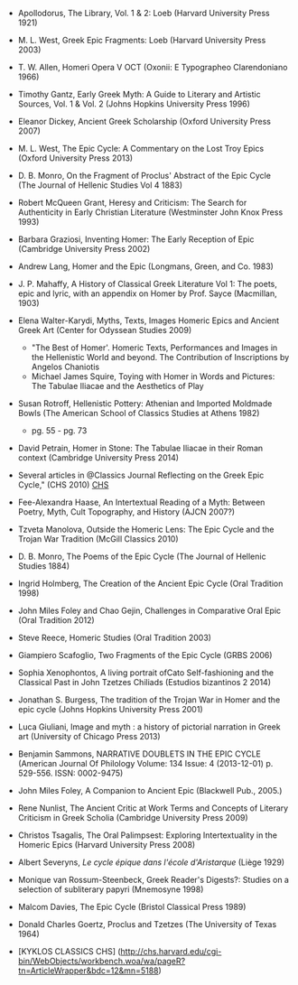 - Apollodorus, The Library, Vol. 1 & 2: Loeb (Harvard University Press 1921)
- M. L. West, Greek Epic Fragments: Loeb (Harvard University Press 2003)
- T. W. Allen, Homeri Opera V OCT (Oxonii: E Typographeo Clarendoniano 1966)
- Timothy Gantz, Early Greek Myth: A Guide to Literary and Artistic Sources, Vol. 1 & Vol. 2 (Johns Hopkins University Press 1996)
- Eleanor Dickey, Ancient Greek Scholarship (Oxford University Press 2007)
- M. L. West, The Epic Cycle: A Commentary on the Lost Troy Epics (Oxford University Press 2013)

- D. B. Monro, On the Fragment of Proclus' Abstract of the Epic Cycle (The Journal of Hellenic Studies Vol 4 1883)   
- Robert McQueen Grant, Heresy and Criticism: The Search for Authenticity in Early Christian Literature (Westminster John Knox Press 1993) 
- Barbara Graziosi, Inventing Homer: The Early Reception of Epic (Cambridge University Press 2002) 
- Andrew Lang, Homer and the Epic (Longmans, Green, and Co. 1983) 
- J. P. Mahaffy, A History of Classical Greek Literature Vol 1: The poets, epic and lyric, with an appendix on Homer by Prof. Sayce (Macmillan, 1903)
- Elena Walter-Karydi, Myths, Texts, Images Homeric Epics and Ancient Greek Art (Center for Odyssean Studies 2009) 
    - "The Best of Homer'. Homeric Texts, Performances and Images in the Hellenistic World and beyond. The Contribution of Inscriptions by Angelos Chaniotis
    - Michael James Squire, Toying with Homer in Words and Pictures: The Tabulae Iliacae and the Aesthetics of Play
- Susan Rotroff, Hellenistic Pottery: Athenian and Imported Moldmade Bowls (The American School of Classics Studies at Athens 1982)
    - pg. 55 - pg. 73
- David Petrain, Homer in Stone: The Tabulae Iliacae in their Roman context (Cambridge University Press 2014)


- Several articles in @Classics Journal Reflecting on the Greek Epic Cycle," (CHS 2010) [CHS](http://chs.harvard.edu/wa/pageR?tn=ArticleWrapper&bdc=12&mn=3232)
- Fee-Alexandra Haase, An Intertextual Reading of a Myth: Between Poetry, Myth, Cult Topography, and History (AJCN 2007?) 
- Tzveta Manolova, Outside the Homeric Lens: The Epic Cycle and the Trojan War Tradition (McGill Classics 2010) 
- D. B. Monro, The Poems of the Epic Cycle (The Journal of Hellenic Studies 1884) 
- Ingrid Holmberg, The Creation of the Ancient Epic Cycle (Oral Tradition 1998) 
- John Miles Foley and Chao Gejin, Challenges in Comparative Oral Epic (Oral Tradition 2012) 
- Steve Reece, Homeric Studies (Oral Tradition 2003) 
- Giampiero Scafoglio, Two Fragments of the Epic Cycle (GRBS 2006) 
- Sophia Xenophontos, A living portrait ofCato Self-fashioning and the Classical Past in John Tzetzes Chiliads (Estudios bizantinos 2 2014)
- Jonathan S. Burgess, The tradition of the Trojan War in Homer and the epic cycle (Johns Hopkins University Press 2001) 
- Luca Giuliani, Image and myth : a history of pictorial narration in Greek art (University of Chicago Press 2013)
- Benjamin Sammons, NARRATIVE DOUBLETS IN THE EPIC CYCLE (American Journal Of Philology Volume: 134 Issue: 4 (2013-12-01) p. 529-556. ISSN: 0002-9475)
- John Miles Foley, A Companion to Ancient Epic  (Blackwell Pub., 2005.) 
- Rene Nunlist, The Ancient Critic at Work Terms and Concepts of Literary Criticism in Greek Scholia (Cambridge University Press 2009)
- Christos Tsagalis, The Oral Palimpsest: Exploring Intertextuality in the Homeric Epics (Harvard University Press 2008)
- Albert Severyns, *Le cycle épique dans l'école d'Aristarque* (Liège 1929) 
- Monique van Rossum-Steenbeck, Greek Reader's Digests?: Studies on a selection of subliterary papyri (Mnemosyne 1998)
- Malcom Davies, The Epic Cycle (Bristol Classical Press 1989)
- Donald Charles Goertz, Proclus and Tzetzes (The University of Texas 1964)
- [KYKLOS CLASSICS CHS] (http://chs.harvard.edu/cgi-bin/WebObjects/workbench.woa/wa/pageR?tn=ArticleWrapper&bdc=12&mn=5188)
